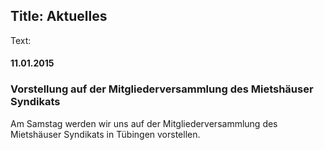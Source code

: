 Title: Aktuelles
----
Text:

#### 11.01.2015

### Vorstellung auf der Mitgliederversammlung des Mietshäuser Syndikats

Am Samstag werden wir uns auf der Mitgliederversammlung des Mietshäuser Syndikats in Tübingen vorstellen.
 
